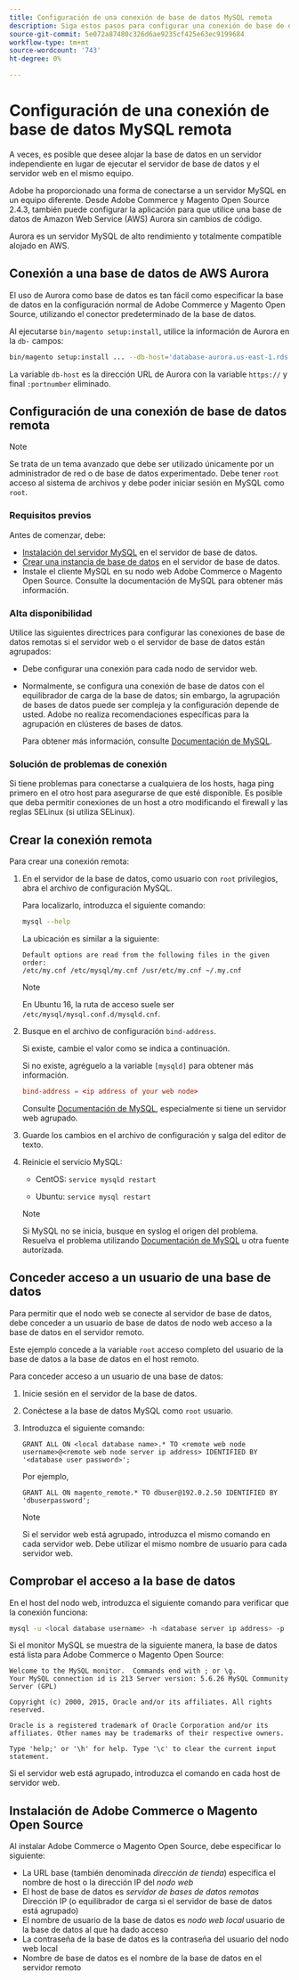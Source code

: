 ```yaml
---
title: Configuración de una conexión de base de datos MySQL remota
description: Siga estos pasos para configurar una conexión de base de datos remota para las instalaciones locales de Adobe Commerce y Magento Open Source.
source-git-commit: 5e072a87480c326d6ae9235cf425e63ec9199684
workflow-type: tm+mt
source-wordcount: '743'
ht-degree: 0%

---
```



# Configuración de una conexión de base de datos MySQL remota

A veces, es posible que desee alojar la base de datos en un servidor independiente en lugar de ejecutar el servidor de base de datos y el servidor web en el mismo equipo.

Adobe ha proporcionado una forma de conectarse a un servidor MySQL en un equipo diferente. Desde Adobe Commerce y Magento Open Source 2.4.3, también puede configurar la aplicación para que utilice una base de datos de Amazon Web Service (AWS) Aurora sin cambios de código.

Aurora es un servidor MySQL de alto rendimiento y totalmente compatible alojado en AWS.

## Conexión a una base de datos de AWS Aurora

El uso de Aurora como base de datos es tan fácil como especificar la base de datos en la configuración normal de Adobe Commerce y Magento Open Source, utilizando el conector predeterminado de la base de datos.

Al ejecutarse `bin/magento setup:install`, utilice la información de Aurora en la `db-` campos:

```bash
bin/magento setup:install ... --db-host='database-aurora.us-east-1.rds.amazonaws.com' --db-name='magento2' --db-user='username' --db-password='password' ...
```

La variable `db-host` es la dirección URL de Aurora con la variable `https://` y final `:portnumber`  eliminado.

## Configuración de una conexión de base de datos remota

>[!NOTE]
>
>Se trata de un tema avanzado que debe ser utilizado únicamente por un administrador de red o de base de datos experimentado. Debe tener `root` acceso al sistema de archivos y debe poder iniciar sesión en MySQL como `root`.

### Requisitos previos

Antes de comenzar, debe:

* [Instalación del servidor MySQL](mysql.md) en el servidor de base de datos.
* [Crear una instancia de base de datos](mysql.md#configuring-the-database-instance) en el servidor de base de datos.
* Instale el cliente MySQL en su nodo web Adobe Commerce o Magento Open Source. Consulte la documentación de MySQL para obtener más información.

### Alta disponibilidad

Utilice las siguientes directrices para configurar las conexiones de base de datos remotas si el servidor web o el servidor de base de datos están agrupados:

* Debe configurar una conexión para cada nodo de servidor web.
* Normalmente, se configura una conexión de base de datos con el equilibrador de carga de la base de datos; sin embargo, la agrupación de bases de datos puede ser compleja y la configuración depende de usted. Adobe no realiza recomendaciones específicas para la agrupación en clústeres de bases de datos.

   Para obtener más información, consulte [Documentación de MySQL](https://dev.mysql.com/doc/refman/5.6/en/mysql-cluster.html).

### Solución de problemas de conexión

Si tiene problemas para conectarse a cualquiera de los hosts, haga ping primero en el otro host para asegurarse de que esté disponible. Es posible que deba permitir conexiones de un host a otro modificando el firewall y las reglas SELinux (si utiliza SELinux).

## Crear la conexión remota

Para crear una conexión remota:

1. En el servidor de la base de datos, como usuario con `root` privilegios, abra el archivo de configuración MySQL.

   Para localizarlo, introduzca el siguiente comando:

   ```bash
   mysql --help
   ```

   La ubicación es similar a la siguiente:

   ```terminal
   Default options are read from the following files in the given order:
   /etc/my.cnf /etc/mysql/my.cnf /usr/etc/my.cnf ~/.my.cnf
   ```

   >[!NOTE]
   >
   >En Ubuntu 16, la ruta de acceso suele ser `/etc/mysql/mysql.conf.d/mysqld.cnf`.

1. Busque en el archivo de configuración `bind-address`.

   Si existe, cambie el valor como se indica a continuación.

   Si no existe, agréguelo a la variable `[mysqld]` para obtener más información.

   ```conf
   bind-address = <ip address of your web node>
   ```

   Consulte [Documentación de MySQL](https://dev.mysql.com/doc/refman/5.6/en/server-options.html), especialmente si tiene un servidor web agrupado.

1. Guarde los cambios en el archivo de configuración y salga del editor de texto.
1. Reinicie el servicio MySQL:

   * CentOS: `service mysqld restart`

   * Ubuntu: `service mysql restart`
   >[!NOTE]
   >
   >Si MySQL no se inicia, busque en syslog el origen del problema. Resuelva el problema utilizando [Documentación de MySQL](https://dev.mysql.com/doc/refman/5.6/en/server-options.html#option_mysqld_bind-address) u otra fuente autorizada.

## Conceder acceso a un usuario de una base de datos

Para permitir que el nodo web se conecte al servidor de base de datos, debe conceder a un usuario de base de datos de nodo web acceso a la base de datos en el servidor remoto.

Este ejemplo concede a la variable `root` acceso completo del usuario de la base de datos a la base de datos en el host remoto.

Para conceder acceso a un usuario de una base de datos:

1. Inicie sesión en el servidor de la base de datos.
1. Conéctese a la base de datos MySQL como `root` usuario.
1. Introduzca el siguiente comando:

   ```shell
   GRANT ALL ON <local database name>.* TO <remote web node username>@<remote web node server ip address> IDENTIFIED BY '<database user password>';
   ```

   Por ejemplo,

   ```shell
   GRANT ALL ON magento_remote.* TO dbuser@192.0.2.50 IDENTIFIED BY 'dbuserpassword';
   ```

   >[!NOTE]
   >
   >Si el servidor web está agrupado, introduzca el mismo comando en cada servidor web. Debe utilizar el mismo nombre de usuario para cada servidor web.

## Comprobar el acceso a la base de datos

En el host del nodo web, introduzca el siguiente comando para verificar que la conexión funciona:

```bash
mysql -u <local database username> -h <database server ip address> -p
```

Si el monitor MySQL se muestra de la siguiente manera, la base de datos está lista para Adobe Commerce o Magento Open Source:

```terminal
Welcome to the MySQL monitor.  Commands end with ; or \g.
Your MySQL connection id is 213 Server version: 5.6.26 MySQL Community Server (GPL)

Copyright (c) 2000, 2015, Oracle and/or its affiliates. All rights reserved.

Oracle is a registered trademark of Oracle Corporation and/or its affiliates. Other names may be trademarks of their respective owners.

Type 'help;' or '\h' for help. Type '\c' to clear the current input statement.
```

Si el servidor web está agrupado, introduzca el comando en cada host de servidor web.

## Instalación de Adobe Commerce o Magento Open Source

Al instalar Adobe Commerce o Magento Open Source, debe especificar lo siguiente:

* La URL base (también denominada *dirección de tienda*) especifica el nombre de host o la dirección IP del *nodo web*
* El host de base de datos es *servidor de bases de datos remotas* Dirección IP (o equilibrador de carga si el servidor de base de datos está agrupado)
* El nombre de usuario de la base de datos es *nodo web local* usuario de la base de datos al que ha dado acceso
* La contraseña de la base de datos es la contraseña del usuario del nodo web local
* Nombre de base de datos es el nombre de la base de datos en el servidor remoto
